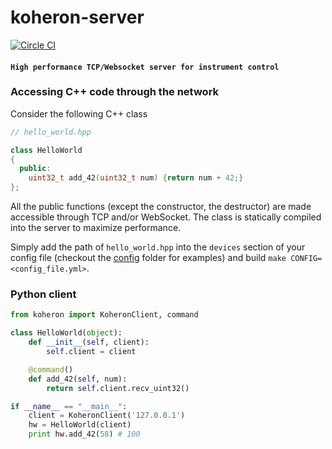 # koheron-server

[![Circle CI](https://circleci.com/gh/Koheron/koheron-server.svg?style=shield)](https://circleci.com/gh/Koheron/koheron-server)

#### `High performance TCP/Websocket server for instrument control`

### Accessing C++ code through the network

Consider the following C++ class

``` cpp
// hello_world.hpp

class HelloWorld
{
  public:
    uint32_t add_42(uint32_t num) {return num + 42;}
};

```

All the public functions (except the constructor, the destructor) are made accessible through TCP and/or WebSocket. The class is statically compiled into the server to maximize performance.

Simply add the path of `hello_world.hpp` into the `devices` section of your config file (checkout the [config](config) folder for examples) and build `make CONFIG=<config_file.yml>`.

### Python client

``` py
from koheron import KoheronClient, command

class HelloWorld(object):
    def __init__(self, client):
        self.client = client

    @command()
    def add_42(self, num):
        return self.client.recv_uint32()

if __name__ == "__main__":
    client = KoheronClient('127.0.0.1')
    hw = HelloWorld(client)
    print hw.add_42(58) # 100
```
